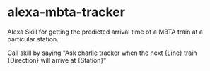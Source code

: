 # alexa-mbta-tracker

Alexa Skill for getting the predicted arrival time of a MBTA train at a particular station.

Call skill by saying "Ask charlie tracker when the next {Line} train {Direction} will arrive at {Station}"
